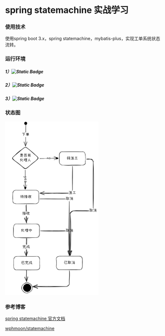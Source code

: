 # spring statemachine 实战学习

### 使用技术
使用spring boot 3.x，spring statemachine，mybatis-plus，实现工单系统状态流转。

### 运行环境
##### 1）![Static Badge](https://img.shields.io/static/v1?label=JDK&message=17%2B&color=blue)
##### 2）![Static Badge](https://img.shields.io/static/v1?label=Mysql&message=8.x&color=blue)
##### 3）![Static Badge](https://img.shields.io/static/v1?label=Maven&message=3&color=blue)

### 状态图
<img src="./image/flow.png" width="60%" height="60%">

### 参考博客
[spring statemachine 官方文档](https://docs.spring.io/spring-statemachine/docs/4.0.0/reference/)

[wphmoon/statemachine](https://gitee.com/wphmoon/statemachine)


